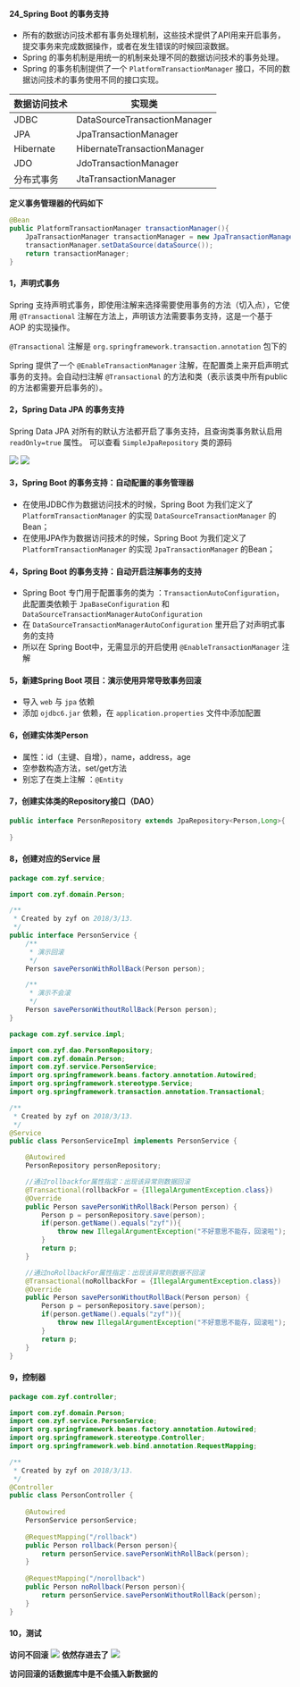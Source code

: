 #### 24_Spring Boot 的事务支持
* 所有的数据访问技术都有事务处理机制，这些技术提供了API用来开启事务，提交事务来完成数据操作，或者在发生错误的时候回滚数据。
* Spring 的事务机制是用统一的机制来处理不同的数据访问技术的事务处理。
* Spring 的事务机制提供了一个 `PlatformTransactionManager` 接口，不同的数据访问技术的事务使用不同的接口实现。


| 数据访问技术 | 实现类 |
| --- | --- |
| JDBC | DataSourceTransactionManager |
| JPA | JpaTransactionManager |
| Hibernate | HibernateTransactionManager |
| JDO | JdoTransactionManager |
| 分布式事务 | JtaTransactionManager |

**定义事务管理器的代码如下**

```java
@Bean
public PlatformTransactionManager transactionManager(){
    JpaTransactionManager transactionManager = new JpaTransactionManager();
    transactionManager.setDataSource(dataSource());
    return transactionManager;
}
```

#### 1，声明式事务
Spring 支持声明式事务，即使用注解来选择需要使用事务的方法（切入点），它使用 `@Transactional` 注解在方法上，声明该方法需要事务支持，这是一个基于 AOP 的实现操作。

`@Transactional` 注解是 `org.springframework.transaction.annotation` 包下的

Spring 提供了一个 `@EnableTransactionManager` 注解，在配置类上来开启声明式事务的支持。会自动扫注解 `@Transactional` 的方法和类（表示该类中所有public的方法都需要开启事务的）。

#### 2，Spring Data JPA 的事务支持
Spring Data JPA 对所有的默认方法都开启了事务支持，且查询类事务默认启用 `readOnly=true` 属性。
可以查看 `SimpleJpaRepository` 类的源码

![](https://ws4.sinaimg.cn/large/006tKfTcgy1fpb1rcl4hlj30w807i40a.jpg)
![](https://ws2.sinaimg.cn/large/006tKfTcgy1fpb1sjqy87j30ze06w761.jpg)

#### 3，Spring Boot 的事务支持：自动配置的事务管理器
* 在使用JDBC作为数据访问技术的时候，Spring Boot 为我们定义了 `PlatformTransactionManager` 的实现 `DataSourceTransactionManager` 的Bean；
* 在使用JPA作为数据访问技术的时候，Spring Boot 为我们定义了 `PlatformTransactionManager` 的实现 `JpaTransactionManager` 的Bean；

#### 4，Spring Boot 的事务支持：自动开启注解事务的支持
* Spring Boot 专门用于配置事务的类为 ：`TransactionAutoConfiguration`，此配置类依赖于 `JpaBaseConfiguration` 和 `DataSourceTransactionManagerAutoConfiguration`
* 在 `DataSourceTransactionManagerAutoConfiguration` 里开启了对声明式事务的支持
* 所以在 Spring Boot中，无需显示的开启使用 `@EnableTransactionManager` 注解

#### 5，新建Spring Boot 项目：演示使用异常导致事务回滚
* 导入 `web` 与 `jpa` 依赖
* 添加 `ojdbc6.jar` 依赖，在 `application.properties` 文件中添加配置

#### 6，创建实体类Person
* 属性：id（主键、自增），name，address，age
* 空参数构造方法，set/get方法
* 别忘了在类上注解 ：`@Entity`

#### 7，创建实体类的Repository接口（DAO）

```java
public interface PersonRepository extends JpaRepository<Person,Long>{
	
}
```

#### 8，创建对应的Service 层

```java
package com.zyf.service;

import com.zyf.domain.Person;

/**
 * Created by zyf on 2018/3/13.
 */
public interface PersonService {
	/**
	 * 演示回滚
	 */
	Person savePersonWithRollBack(Person person);

	/**
	 * 演示不会滚
	 */
	Person savePersonWithoutRollBack(Person person);
}

```


```java
package com.zyf.service.impl;

import com.zyf.dao.PersonRepository;
import com.zyf.domain.Person;
import com.zyf.service.PersonService;
import org.springframework.beans.factory.annotation.Autowired;
import org.springframework.stereotype.Service;
import org.springframework.transaction.annotation.Transactional;

/**
 * Created by zyf on 2018/3/13.
 */
@Service
public class PersonServiceImpl implements PersonService {

	@Autowired
	PersonRepository personRepository;

	//通过rollbackfor属性指定：出现该异常则数据回滚
	@Transactional(rollbackFor = {IllegalArgumentException.class})
	@Override
	public Person savePersonWithRollBack(Person person) {
		Person p = personRepository.save(person);
		if(person.getName().equals("zyf")){
			throw new IllegalArgumentException("不好意思不能存，回滚啦");
		}
		return p;
	}

	//通过noRollbackFor属性指定：出现该异常则数据不回滚
	@Transactional(noRollbackFor = {IllegalArgumentException.class})
	@Override
	public Person savePersonWithoutRollBack(Person person) {
		Person p = personRepository.save(person);
		if(person.getName().equals("zyf")){
			throw new IllegalArgumentException("不好意思不能存，回滚啦");
		}
		return p;
	}
}

```

#### 9，控制器

```java
package com.zyf.controller;

import com.zyf.domain.Person;
import com.zyf.service.PersonService;
import org.springframework.beans.factory.annotation.Autowired;
import org.springframework.stereotype.Controller;
import org.springframework.web.bind.annotation.RequestMapping;

/**
 * Created by zyf on 2018/3/13.
 */
@Controller
public class PersonController {
	
	@Autowired
	PersonService personService;
	
	@RequestMapping("/rollback")
	public Person rollback(Person person){
		return personService.savePersonWithRollBack(person);
	}
	
	@RequestMapping("/norollback")
	public Person noRollback(Person person){
		return personService.savePersonWithoutRollBack(person);
	}
}

```

#### 10，测试
**访问不回滚**
![](https://ws3.sinaimg.cn/large/006tKfTcgy1fpb7qbk2jtj30vh06cmye.jpg)
**依然存进去了**
![](https://ws3.sinaimg.cn/large/006tKfTcgy1fpb7q71w1vj30sw02iwen.jpg)

**访问回滚的话数据库中是不会插入新数据的**


